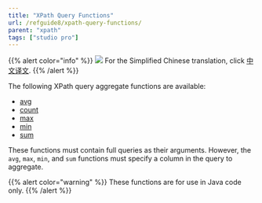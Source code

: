 ```yaml
---
title: "XPath Query Functions"
url: /refguide8/xpath-query-functions/
parent: "xpath"
tags: ["studio pro"]
---
```


{{% alert color="info" %}}
<img src="attachments/chinese-translation/china.png" style="display: inline-block; margin: 0" /> For the Simplified Chinese translation, click [中文译文](https://cdn.mendix.tencent-cloud.com/documentation/refguide8/xpath-query-functions.pdf).
{{% /alert %}}

The following XPath query aggregate functions are available:

* [avg](/refguide8/xpath-avg/)
* [count](/refguide8/xpath-count/)
* [max](/refguide8/xpath-max/)
* [min](/refguide8/xpath-min/)
* [sum](/refguide8/xpath-sum/)

These functions must contain full queries as their arguments. However, the `avg`, `max`, `min`, and `sum` functions must specify a column in the query to aggregate.

{{% alert color="warning" %}}
These functions are for use in Java code only.
{{% /alert %}}
